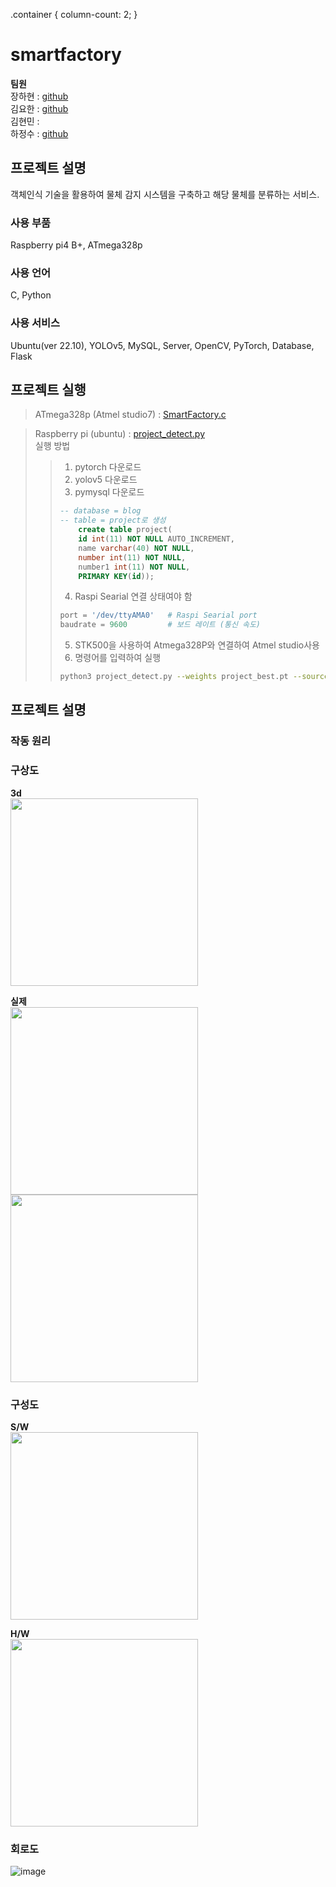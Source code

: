 .container {
  column-count: 2;
}

# smartfactory

**팀원**  
장하현 : [github](https://github.com/ndg5778)  
김요한 : [github](https://github.com/kimyohan12)  
김현민 :   
하정수 : [github](https://github.com/jungsu00)  


## 프로젝트 설명
객체인식 기술을 활용하여 물체 감지 시스템을 구축하고 해당 물체를 분류하는 서비스.

### 사용 부품
Raspberry pi4 B+, ATmega328p

### 사용 언어
C, Python

### 사용 서비스
Ubuntu(ver 22.10), YOLOv5, MySQL, Server, OpenCV, PyTorch, Database, Flask

## 프로젝트 실행
> ATmega328p (Atmel studio7) : [SmartFactory.c](https://github.com/ndg5778/smartfactory/blob/main/project/Atmega328p/SmartFactory.c)  

> Raspberry pi (ubuntu) : [project_detect.py](https://github.com/ndg5778/smartfactory/blob/main/project/raspberry%20pi/project_detect.py)  
> 실행 방법  
>   
> > 1. pytorch 다운로드  
> > 2. yolov5 다운로드  
> > 3. pymysql 다운로드  
> > ```sql
> > -- database = blog  
> > -- table = project로 생성  
> > 	create table project(  
> > 	id int(11) NOT NULL AUTO_INCREMENT,  
> > 	name varchar(40) NOT NULL,  
> > 	number int(11) NOT NULL,  
> > 	number1 int(11) NOT NULL,  
> > 	PRIMARY KEY(id));
> >  ```  
> >		
> > 4. Raspi Searial 연결 상태여야 함  
> > ``` python
> > port = '/dev/ttyAMA0'   # Raspi Searial port  
> > baudrate = 9600         # 보드 레이트 (통신 속도)  
> >```
> > 5. STK500을 사용하여 Atmega328P와 연결하여 Atmel studio사용  
> > 6. 명령어를 입력하여 실행  
> > ``` bash
> >python3 project_detect.py --weights project_best.pt --source 0 --conf 0.8
> > ```

## 프로젝트 설명

### 작동 원리

### 구상도
**3d**  
 <img src="https://user-images.githubusercontent.com/59169163/229063158-934f780b-331e-455a-809a-951c7ca5834b.png" height="300"/>
 
**실제**  
<img src="https://user-images.githubusercontent.com/59169163/229066496-133101b7-13c9-4372-bb42-395a0974ad29.png" height="300"/>
<img src="https://user-images.githubusercontent.com/59169163/229066660-7727c91e-51d7-46d5-83c0-925ed4704f30.png" height="300"/>

### 구성도
**S/W**  
    <img src="https://user-images.githubusercontent.com/59169163/229060300-42bbb8e3-132b-49b3-b5f2-5add2ffcfd16.png" height="300"/>
    
**H/W**  
    <img src="https://user-images.githubusercontent.com/59169163/229060430-85ce3756-1e72-45da-8411-32ecb7ccba81.png" height="300"/>


### 회로도
![image](https://user-images.githubusercontent.com/59169163/229057838-493aee0e-893c-4f02-8198-be8c051c9ad6.png)
